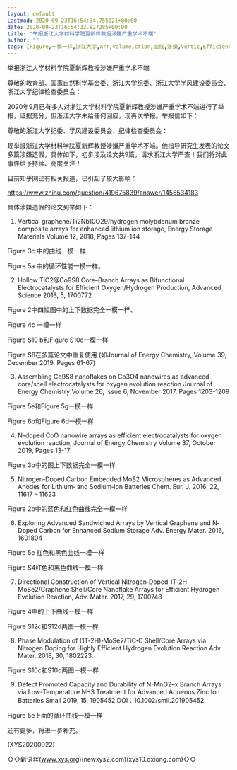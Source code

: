 ```yaml
---
layout: default
Lastmod: 2020-09-23T16:54:34.755021+00:00
date: 2020-09-23T16:54:32.827285+00:00
title: "举报浙江大学材料学院夏新辉教授涉嫌严重学术不端"
author: ""
tags: [Figure,一模一样,浙江大学,Arr,Volume,ction,曲线,涉嫌,Vertic,Efficient,新语丝]
---
```


举报浙江大学材料学院夏新辉教授涉嫌严重学术不端

尊敬的教育部、国家自然科学基金委、浙江大学纪委、浙江大学学风建设委员会、浙江大学纪律检查委员会：

2020年9月已有多人对浙江大学材料学院夏新辉教授涉嫌严重学术不端进行了举报，证据充分，但浙江大学未给任何回应，现再次举报。举报信如下：

尊敬的浙江大学纪委、学风建设委员会、纪律检查委员会：

现举报浙江大学材料学院夏新辉教授涉嫌严重学术不端。他指导研究生发表的论文多篇涉嫌造假，具体如下，初步涉及论文共9篇，请求浙江大学严查！我们将对此事件给予持续、高度关注！

目前知乎网已有相关报道，已引起了较大影响：

https://www.zhihu.com/question/419675839/answer/1456534183

具体涉嫌造假的论文列举如下：

1. Vertical graphene/Ti2Nb10O29/hydrogen molybdenum bronze composite arrays for enhanced lithium ion storage, Energy Storage Materials Volume 12, 2018, Pages 137-144

Figure 3c 中的曲线一模一样

Figure 5a 中的循环性能一模一样。

2. Hollow TiO2@Co9S8 Core–Branch Arrays as Bifunctional Electrocatalysts for Efficient Oxygen/Hydrogen Production, Advanced Science 2018, 5, 1700772

Figure 2中四幅图中的上下数据完全一模一样、

Figure 4c 一模一样

Figure S10 b和Figure S10c一模一样

Figure S8在多篇论文中重复使用 (如Journal of Energy Chemistry, Volume 39, December 2019, Pages 61-67)

3. Assembling Co9S8 nanoflakes on Co3O4 nanowires as advanced core/shell electrocatalysts for oxygen evolution reaction Journal of Energy Chemistry Volume 26, Issue 6, November 2017, Pages 1203-1209

Figure 5e和Figure 5g一模一样

Figure 6b和Figure 6d一模一样

4. N-doped CoO nanowire arrays as efficient electrocatalysts for oxygen evolution reaction, Journal of Energy Chemistry Volume 37, October 2019, Pages 13-17

Figure 3b中的图上下数据完全一模一样

5. Nitrogen‐Doped Carbon Embedded MoS2 Microspheres as Advanced Anodes for Lithium‐ and Sodium‐Ion Batteries Chem. Eur. J. 2016, 22, 11617 – 11623

Figure 2b中的蓝色和红色曲线完全一模一样

6. Exploring Advanced Sandwiched Arrays by Vertical Graphene and N‐Doped Carbon for Enhanced Sodium Storage Adv. Energy Mater. 2016, 1601804

Figure 5e 红色和黑色曲线一模一样

Figure S4红色和黑色曲线一模一样

7. Directional Construction of Vertical Nitrogen‐Doped 1T‐2H MoSe2/Graphene Shell/Core Nanoflake Arrays for Efficient Hydrogen Evolution Reaction, Adv. Mater. 2017, 29, 1700748

Figure 4中的上下曲线一模一样

Figure S12c和S12d两图一模一样

8. Phase Modulation of (1T‐2H)‐MoSe2/TiC‐C Shell/Core Arrays via Nitrogen Doping for Highly Efficient Hydrogen Evolution Reaction Adv. Mater. 2018, 30, 1802223.

Figure S10c和S10d两图一模一样

9. Defect Promoted Capacity and Durability of N-MnO2–x Branch Arrays via Low-Temperature NH3 Treatment for Advanced Aqueous Zinc Ion Batteries Small 2019, 15, 1905452 DOI：10.1002/smll.201905452

Figure 5e上面的循环曲线一模一样

还有更多，将进一步补充。

(XYS20200922)

◇◇新语丝(www.xys.org)(newxys2.com)(xys10.dxiong.com)◇◇

